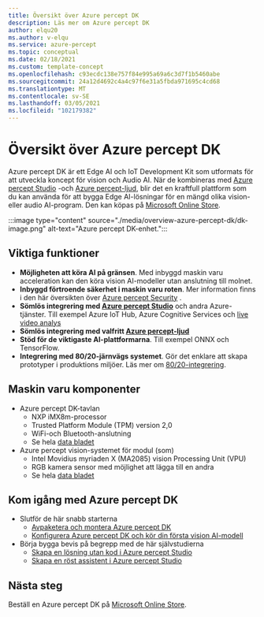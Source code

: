 ```yaml
---
title: Översikt över Azure percept DK
description: Läs mer om Azure percept DK
author: elqu20
ms.author: v-elqu
ms.service: azure-percept
ms.topic: conceptual
ms.date: 02/18/2021
ms.custom: template-concept
ms.openlocfilehash: c93ecdc138e757f84e995a69a6c3d7f1b5460abe
ms.sourcegitcommit: 24a12d4692c4a4c97f6e31a5fbda971695c4cd68
ms.translationtype: MT
ms.contentlocale: sv-SE
ms.lasthandoff: 03/05/2021
ms.locfileid: "102179382"
---
```

# <a name="azure-percept-dk-overview"></a>Översikt över Azure percept DK

Azure percept DK är ett Edge AI och IoT Development Kit som utformats för att utveckla koncept för vision och Audio AI. När de kombineras med [Azure percept Studio](./overview-azure-percept-studio.md) -och [Azure percept-ljud](./overview-azure-percept-audio.md), blir det en kraftfull plattform som du kan använda för att bygga Edge AI-lösningar för en mängd olika vision-eller audio AI-program. Den kan köpas på [Microsoft Online Store](https://go.microsoft.com/fwlink/p/?LinkId=2155270).

:::image type="content" source="./media/overview-azure-percept-dk/dk-image.png" alt-text="Azure percept DK-enhet.":::

## <a name="key-features"></a>Viktiga funktioner

- **Möjligheten att köra AI på gränsen**. Med inbyggd maskin varu acceleration kan den köra vision AI-modeller utan anslutning till molnet.
- **Inbyggd förtroende säkerhet i maskin varu roten**. Mer information finns i den här översikten över [Azure percept Security](./overview-percept-security.md) .
- **Sömlös integrering med [Azure percept Studio](https://go.microsoft.com/fwlink/?linkid=2135819)** och andra Azure-tjänster. Till exempel Azure IoT Hub, Azure Cognitive Services och [live video analys](https://docs.microsoft.com/azure/media-services/live-video-analytics-edge/overview)
- **Sömlös integrering med valfritt [Azure percept-ljud](./overview-azure-percept-audio.md)**
- **Stöd för de viktigaste AI-plattformarna**. Till exempel ONNX och TensorFlow.
- **Integrering med 80/20-järnvägs systemet**. Gör det enklare att skapa prototyper i produktions miljöer. Läs mer om [80/20-integrering](./overview-8020-integration.md).

## <a name="hardware-components"></a>Maskin varu komponenter

- Azure percept DK-tavlan
    - NXP iMX8m-processor
    - Trusted Platform Module (TPM) version 2,0
    - WiFi-och Bluetooth-anslutning
    - Se hela [data bladet](./azure-percept-dk-datasheet.md)
- Azure percept vision-systemet för modul (som)
    - Intel Movidius myriaden X (MA2085) vision Processing Unit (VPU)
    - RGB kamera sensor med möjlighet att lägga till en andra
    - Se hela [data bladet](./azure-percept-vision-datasheet.md)

## <a name="get-started-with-the-azure-percept-dk"></a>Kom igång med Azure percept DK

- Slutför de här snabb starterna
    - [Avpaketera och montera Azure percept DK](./quickstart-percept-dk-unboxing.md)
    - [Konfigurera Azure percept DK och kör din första vision AI-modell](./quickstart-percept-dk-set-up.md)
- Börja bygga bevis på begrepp med de här självstudierna
    - [Skapa en lösning utan kod i Azure percept Studio](./tutorial-nocode-vision.md)
    - [Skapa en röst assistent i Azure percept Studio](./tutorial-no-code-speech.md)

## <a name="next-steps"></a>Nästa steg

Beställ en Azure percept DK på [Microsoft Online Store](https://go.microsoft.com/fwlink/p/?LinkId=2155270).
